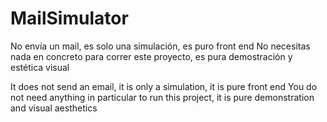 # MailSimulator
No envía un mail, es solo una simulación, es puro front end
No necesitas nada en concreto para correr este proyecto, es pura demostración y estética visual

It does not send an email, it is only a simulation, it is pure front end
You do not need anything in particular to run this project, it is pure demonstration and visual aesthetics
